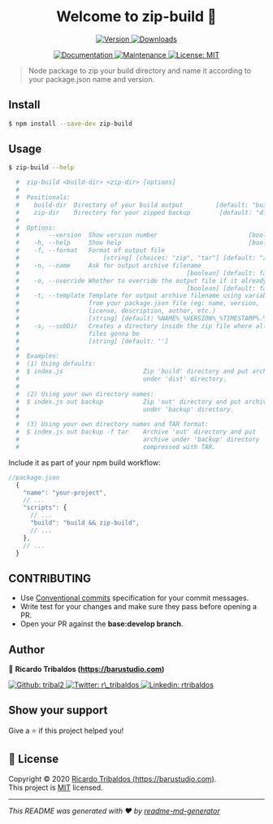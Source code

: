 <h1 align="center">Welcome to zip-build 👋</h1>
<p align="center">
  <a href="https://www.npmjs.com/package/zip-build" target="_blank">
    <img alt="Version" src="https://img.shields.io/npm/v/zip-build.svg?logo=npm&style=flat-square">
    <img alt="Downloads" src="https://img.shields.io/npm/dt/zip-build?style=flat-square">
  </a>
</p>
<p align="center">
  <a href="https://github.com/tribal2/zip-build#readme" target="_blank">
    <img alt="Documentation" src="https://img.shields.io/badge/documentation-yes-brightgreen.svg?logo=github&style=flat-square" />
  </a>
  <a href="https://github.com/tribal2/zip-build/graphs/commit-activity" target="_blank">
    <img alt="Maintenance" src="https://img.shields.io/badge/Maintained%3F-yes-green.svg?style=flat-square" />
  </a>
  <a href="https://github.com/tribal2/zip-build/blob/master/LICENSE" target="_blank">
    <img alt="License: MIT" src="https://img.shields.io/github/license/tribal2/zip-build?style=flat-square" />
  </a>
</p>

> Node package to zip your build directory and name it according to your package.json name and version.

## Install

```sh
$ npm install --save-dev zip-build
```

## Usage

```sh
$ zip-build --help

  #  zip-build <build-dir> <zip-dir> [options]
  #
  #  Positionals:
  #    build-dir  Directory of your build output         [default: "build"]
  #    zip-dir    Directory for your zipped backup        [default: "dist"]
  #
  #  Options:
  #        --version  Show version number                         [boolean]
  #    -h, --help     Show help                                   [boolean]
  #    -f, --format   Format of output file
  #                       [string] [choices: "zip", "tar"] [default: "zip"]
  #    -n, --name     Ask for output archive filename
  #                                              [boolean] [default: false]
  #    -o, --override Whether to override the output file if it already exists
  #                                              [boolean] [default: false]
  #    -t, --template Template for output archive filename using variables
  #                   from your package.json file (eg: name, version,
  #                   license, description, author, etc.)
  #                   [string] [default: %NAME%_%VERSION%_%TIMESTAMP%.%EXT%]
  #    -s, --subDir   Creates a directory inside the zip file where all
  #                   files gonna be
  #                   [string] [default: '']
  #
  #  Examples:
  #  (1) Using defaults:
  #  $ index.js                      Zip 'build' directory and put archive
  #                                  under 'dist' directory.
  #
  #  (2) Using your own directory names:
  #  $ index.js out backup           Zip 'out' directory and put archive
  #                                  under 'backup' directory.
  #
  #  (3) Using your own directory names and TAR format:
  #  $ index.js out backup -f tar    Archive 'out' directory and put
  #                                  archive under 'backup' directory
  #                                  compressed with TAR.
```

Include it as part of your npm build workflow:
```javascript
//package.json
  {
    "name": "your-project",
    // ...
    "scripts": {
      // ...
      "build": "build && zip-build",
      // ...
    },
    // ...
  }
```

## CONTRIBUTING

- Use [Conventional commits](https://www.conventionalcommits.org/en/v1.0.0/) specification for your commit messages.
- Write test for your changes and make sure they pass before opening a PR.
- Open your PR against the **base:develop branch**.

## Author

👤 **Ricardo Tribaldos (https://barustudio.com)**

<a href="https://github.com/tribal2" target="_blank">
  <img alt="Github: tribal2" src="https://img.shields.io/github/followers/tribal2?label=%20%40tribal2&style=social" />
</a>

<a href="https://twitter.com/r_tribaldos" target="_blank">
  <img alt="Twitter: r\_tribaldos" src="https://img.shields.io/twitter/follow/r_tribaldos?label=%40r_tribaldos&style=social" />
</a>

<a href="https://linkedin.com/in/rtribaldos" target="_blank">
  <img alt="Linkedin: rtribaldos" src="https://img.shields.io/badge/%40rtribaldos-500+-blue?style=social&logo=linkedin" />
</a>

## Show your support

Give a ⭐️ if this project helped you!

## 📝 License

Copyright © 2020 [Ricardo Tribaldos (https://barustudio.com)](https://github.com/tribal2).<br />
This project is [MIT](https://github.com/tribal2/zip-build/blob/master/LICENSE) licensed.

***
_This README was generated with ❤️ by [readme-md-generator](https://github.com/kefranabg/readme-md-generator)_